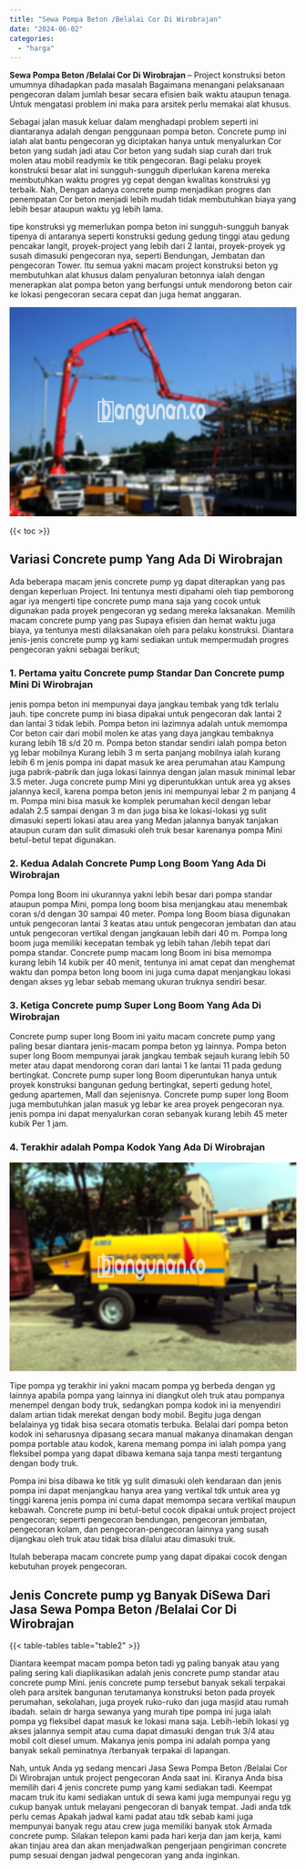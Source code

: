 ```yaml
---
title: "Sewa Pompa Beton /Belalai Cor Di Wirobrajan"
date: "2024-06-02"
categories: 
  - "harga"
---
```


**Sewa Pompa Beton /Belalai Cor Di Wirobrajan** – Project konstruksi beton umumnya dihadapkan pada masalah Bagaimana menangani pelaksanaan pengecoran dalam jumlah besar secara efisien baik waktu ataupun tenaga. Untuk mengatasi problem ini maka para arsitek perlu memakai alat khusus.

Sebagai jalan masuk keluar dalam menghadapi problem seperti ini diantaranya adalah dengan penggunaan pompa beton. Concrete pump ini ialah alat bantu pengecoran yg diciptakan hanya untuk menyalurkan Cor beton yang sudah jadi atau Cor beton yang sudah siap curah dari truk molen atau mobil readymix ke titik pengecoran. Bagi pelaku proyek konstruksi besar alat ini sungguh-sungguh diperlukan karena mereka membutuhkan waktu progres yg cepat dengan kwalitas konstruksi yg terbaik. Nah, Dengan adanya concrete pump menjadikan progres dan penempatan Cor beton menjadi lebih mudah tidak membutuhkan biaya yang lebih besar ataupun waktu yg lebih lama.

tipe konstruksi yg memerlukan pompa beton ini sungguh-sungguh banyak tipenya di antaranya seperti konstruksi gedung gedung tinggi atau gedung pencakar langit, proyek-project yang lebih dari 2 lantai, proyek-proyek yg susah dimasuki pengecoran nya, seperti Bendungan, Jembatan dan pengecoran Tower. Itu semua yakni macam project konstruksi beton yg membutuhkan alat khusus dalam penyaluran betonnya ialah dengan menerapkan alat pompa beton yang berfungsi untuk mendorong beton cair ke lokasi pengecoran secara cepat dan juga hemat anggaran.

![Sewa Pompa Beton /Belalai Cor Di Wirobrajan](/images/sewa-concrete-pump-21.png)

{{< toc >}}

## Variasi Concrete pump Yang Ada Di Wirobrajan

Ada beberapa macam jenis concrete pump yg dapat diterapkan yang pas dengan keperluan Project. Ini tentunya mesti dipahami oleh tiap pemborong agar iya mengerti tipe concrete pump mana saja yang cocok untuk digunakan pada proyek pengecoran yg sedang mereka laksanakan. Memilih macam concrete pump yang pas Supaya efisien dan hemat waktu juga biaya, ya tentunya mesti dilaksanakan oleh para pelaku konstruksi. Diantara jenis-jenis concrete pump yg kami sediakan untuk mempermudah progres pengecoran yakni sebagai berikut;

### 1\. Pertama yaitu Concrete pump Standar Dan Concrete pump Mini Di Wirobrajan

jenis pompa beton ini mempunyai daya jangkau tembak yang tdk terlalu jauh. tipe concrete pump ini biasa dipakai untuk pengecoran dak lantai 2 dan lantai 3 tidak lebih. Pompa beton ini lazimnya adalah untuk memompa Cor beton cair dari mobil molen ke atas yang daya jangkau tembaknya kurang lebih 18 s/d 20 m. Pompa beton standar sendiri ialah pompa beton yg lebar mobilnya Kurang lebih 3 m serta panjang mobilnya ialah kurang lebih 6 m jenis pompa ini dapat masuk ke area perumahan atau Kampung juga pabrik-pabrik dan juga lokasi lainnya dengan jalan masuk minimal lebar 3.5 meter. Juga concrete pump Mini yg diperuntukkan untuk area yg akses jalannya kecil, karena pompa beton jenis ini mempunyai lebar 2 m panjang 4 m. Pompa mini bisa masuk ke komplek perumahan kecil dengan lebar adalah 2.5 sampai dengan 3 m dan juga bisa ke lokasi-lokasi yg sulit dimasuki seperti lokasi atau area yang Medan jalannya banyak tanjakan ataupun curam dan sulit dimasuki oleh truk besar karenanya pompa Mini betul-betul tepat digunakan.

### 2\. Kedua Adalah Concrete Pump Long Boom Yang Ada Di Wirobrajan

Pompa long Boom ini ukurannya yakni lebih besar dari pompa standar ataupun pompa Mini, pompa long boom bisa menjangkau atau menembak coran s/d dengan 30 sampai 40 meter. Pompa long Boom biasa digunakan untuk pengecoran lantai 3 keatas atau untuk pengecoran jembatan dan atau untuk pengecoran vertikal dengan jangkauan lebih dari 40 m. Pompa long boom juga memiliki kecepatan tembak yg lebih tahan /lebih tepat dari pompa standar. Concrete pump macam long Boom ini bisa memompa kurang lebih 14 kubik per 40 menit, tentunya ini amat cepat dan menghemat waktu dan pompa beton long boom ini juga cuma dapat menjangkau lokasi dengan akses yg lebar sebab memang ukuran truknya sendiri besar.

### 3\. Ketiga Concrete pump Super Long Boom Yang Ada Di Wirobrajan

Concrete pump super long Boom ini yaitu macam concrete pump yang paling besar diantara jenis-macam pompa beton yg lainnya. Pompa beton super long Boom mempunyai jarak jangkau tembak sejauh kurang lebih 50 meter atau dapat mendorong coran dari lantai 1 ke lantai 11 pada gedung bertingkat. Concrete pump super long Boom diperuntukan hanya untuk proyek konstruksi bangunan gedung bertingkat, seperti gedung hotel, gedung apartemen, Mall dan sejenisnya. Concrete pump super long Boom juga membutuhkan jalan masuk yg lebar ke area proyek pengecoran nya. jenis pompa ini dapat menyalurkan coran sebanyak kurang lebih 45 meter kubik Per 1 jam.

### 4\. Terakhir adalah Pompa Kodok Yang Ada Di Wirobrajan

![Sewa Pompa Beton /Belalai Cor Di Wirobrajan](/images/sewa-concrete-pump-02.png)

Tipe pompa yg terakhir ini yakni macam pompa yg berbeda dengan yg lainnya apabila pompa yang lainnya ini diangkut oleh truk atau pompanya menempel dengan body truk, sedangkan pompa kodok ini ia menyendiri dalam artian tidak merekat dengan body mobil. Begitu juga dengan belalainya yg tidak bisa secara otomatis terbuka. Belalai dari pompa beton kodok ini seharusnya dipasang secara manual makanya dinamakan dengan pompa portable atau kodok, karena memang pompa ini ialah pompa yang fleksibel pompa yang dapat dibawa kemana saja tanpa mesti tergantung dengan body truk.

Pompa ini bisa dibawa ke titik yg sulit dimasuki oleh kendaraan dan jenis pompa ini dapat menjangkau hanya area yang vertikal tdk untuk area yg tinggi karena jenis pompa ini cuma dapat memompa secara vertikal maupun kebawah. Concrete pump ini betul-betul cocok dipakai untuk project project pengecoran; seperti pengecoran bendungan, pengecoran jembatan, pengecoran kolam, dan pengecoran-pengecoran lainnya yang susah dijangkau oleh truk atau tidak bisa dilalui atau dimasuki truk.

Itulah beberapa macam concrete pump yang dapat dipakai cocok dengan kebutuhan proyek pengecoran.

## Jenis Concrete pump yg Banyak DiSewa Dari Jasa Sewa Pompa Beton /Belalai Cor Di Wirobrajan

{{< table-tables table="table2" >}}

Diantara keempat macam pompa beton tadi yg paling banyak atau yang paling sering kali diaplikasikan adalah jenis concrete pump standar atau concrete pump Mini. jenis concrete pump tersebut banyak sekali terpakai oleh para arsitek bangunan terutamanya konstruksi beton pada proyek perumahan, sekolahan, juga proyek ruko-ruko dan juga masjid atau rumah ibadah. selain dr harga sewanya yang murah tipe pompa ini juga ialah pompa yg fleksibel dapat masuk ke lokasi mana saja. Lebih-lebih lokasi yg akses jalannya sempit atau cuma dapat dimasuki dengan truk 3/4 atau mobil colt diesel umum. Makanya jenis pompa ini adalah pompa yang banyak sekali peminatnya /terbanyak terpakai di lapangan.

Nah, untuk Anda yg sedang mencari Jasa Sewa Pompa Beton /Belalai Cor Di Wirobrajan untuk project pengecoran Anda saat ini. Kiranya Anda bisa memilih dari 4 jenis concrete pump yang kami sediakan tadi. Keempat macam truk itu kami sediakan untuk di sewa kami juga mempunyai regu yg cukup banyak untuk melayani pengecoran di banyak tempat. Jadi anda tdk perlu cemas Apakah jadwal kami padat atau tdk sebab kami juga mempunyai banyak regu atau crew juga memiliki banyak stok Armada concrete pump. Silakan telepon kami pada hari kerja dan jam kerja, kami akan tinjau area dan akan menjadwalkan pengerjaan pengiriman concrete pump sesuai dengan jadwal pengecoran yang anda inginkan.
